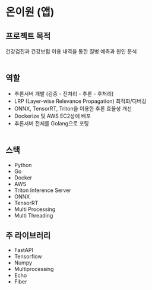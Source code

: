 # 온이원 (앱)
## 프로젝트 목적
건강검진과 건강보험 이용 내역을 통한 질병 예측과 원인 분석
<br/><br/>

## 역할
- 추론서버 개발 (검증 - 전처리 - 추론 - 후처리)
- LRP (Layer-wise Relevance Propagation) 최적화/디버깅
- ONNX, TensorRT, Triton을 이용한 추론 효율성 개선
- Dockerize 및 AWS EC2상에 배포
- 추론서버 전체를 Golang으로 포팅
<br/><br/>

## 스택
- Python
- Go
- Docker
- AWS
- Triton Inference Server
- ONNX
- TensorRT
- Multi Processing
- Multi Threading

## 주 라이브러리
- FastAPI
- Tensorflow
- Numpy
- Multiprocessing
- Echo
- Fiber